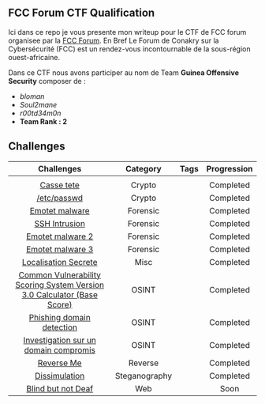 ## FCC Forum CTF Qualification
Ici dans ce repo je vous presente mon writeup pour le CTF de FCC forum organisee par la [FCC Forum](https://forum-fcc.com/).
En Bref Le Forum de Conakry sur la Cybersécurité (FCC) est un rendez-vous incontournable de la sous-région ouest-africaine. 

Dans ce CTF nous avons participer au nom de Team **Guinea Offensive Security** composer de :
- *bloman*
- *Soul2mane* 
- *r00td34m0n*
- **Team Rank : 2**

## Challenges

| Challenges | Category |                                                Tags                                                | Progression |
|:-------------:|:----------:|:--------------------------------------------------------------------------------------------------:|:---------:|
|               |            |                                                                                                    |           |
|     [Casse tete](./Challenges)      |    Crypto    |                                                                            | Completed |
|     [/etc/passwd](./Challenges)      |    Crypto    |                                                                            | Completed |
|     [Emotet malware](./Challenges)      |    Forensic    |                                                                            | Completed |
|     [SSH Intrusion](./Challenges)      |    Forensic    |                                                                            | Completed |
|     [Emotet malware 2](./Challenges)      |    Forensic    |                                                                            | Completed |
|     [Emotet malware 3](./Challenges)      |    Forensic    |                                                                            | Completed |
|     [Localisation Secrete](./Challenges)      |    Misc    |                                                                            | Completed |
|     [Common Vulnerability Scoring System Version 3.0 Calculator (Base Score)](./Challenges)     |    OSINT    |                                                                            | Completed |
|     [Phishing domain detection](./Challenges)      |    OSINT    |                                                                            | Completed |
|     [Investigation sur un domain compromis](./Challenges)      |    OSINT    |                                                                            | Completed |
|     [Reverse Me](./Challenges)      |    Reverse    |                                                                            | Completed |
|     [Dissimulation](./Challenges)      |    Steganography    |                                                                            | Completed |
|     [Blind but not Deaf](./Challenges)      |    Web    |                                                                            | Soon |